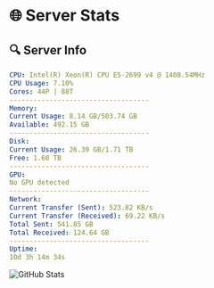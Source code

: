 # 🌐 Server Stats
## 🔍 Server Info
```yaml
CPU: Intel(R) Xeon(R) CPU E5-2699 v4 @ 1408.54MHz
CPU Usage: 7.10%
Cores: 44P | 88T
-----------------------------------
Memory:
Current Usage: 8.14 GB/503.74 GB
Available: 492.15 GB
-----------------------------------
Disk:
Current Usage: 26.39 GB/1.71 TB
Free: 1.60 TB
-----------------------------------
GPU:
No GPU detected
-----------------------------------
Network:
Current Transfer (Sent): 523.82 KB/s
Current Transfer (Received): 69.22 KB/s
Total Sent: 541.85 GB
Total Received: 124.64 GB
-----------------------------------
Uptime:
10d 3h 14m 34s
```
![GitHub Stats](https://img.shields.io/badge/Updated-2025-04-29_20:23:22-blue)